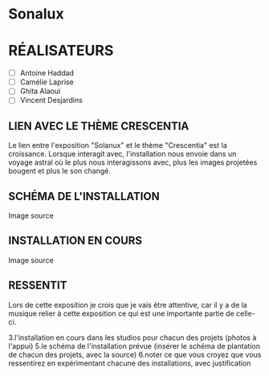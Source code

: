 # Sonalux


# RÉALISATEURS

- [ ] Antoine Haddad
- [ ] Camélie Laprise
- [ ] Ghita Alaoui
- [ ] Vincent Desjardins 

## LIEN AVEC LE THÈME CRESCENTIA
Le lien entre l'exposition "Solanux" et le thème "Crescentia" est la croissance. Lorsque interagit avec, l'installation nous envoie dans un voyage astral où le plus nous interagissons avec, plus les images projetées bougent et plus le son changé.

## SCHÉMA DE L'INSTALLATION

Image
source

## INSTALLATION EN COURS

Image
source

## RESSENTIT
Lors de cette exposition je crois que je vais être attentive, car il y a de la musique relier à cette exposition ce qui est une importante partie de celle-ci.




3.l'installation en cours dans les studios pour chacun des projets (photos à l'appui)
5.le schéma de l'installation prévue (insérer le schéma de plantation de chacun des projets, avec la source)
6.noter ce que vous croyez que vous ressentirez en expérimentant chacune des installations, avec justification
